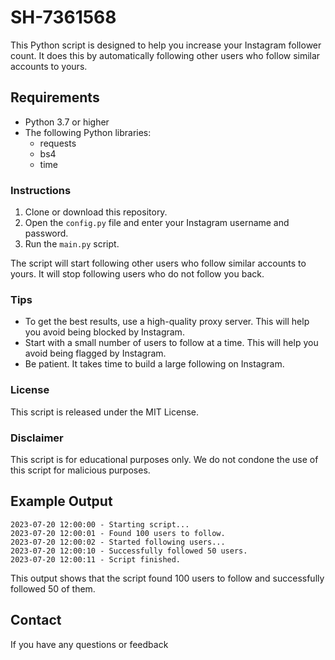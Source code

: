 # SH-7361568

This Python script is designed to help you increase your Instagram follower count. It does this by automatically following other users who follow similar accounts to yours.

## Requirements

* Python 3.7 or higher
* The following Python libraries:
    * requests
    * bs4
    * time

### Instructions

1. Clone or download this repository.
2. Open the `config.py` file and enter your Instagram username and password.
3. Run the `main.py` script.

The script will start following other users who follow similar accounts to yours. It will stop following users who do not follow you back.

### Tips

* To get the best results, use a high-quality proxy server. This will help you avoid being blocked by Instagram.
* Start with a small number of users to follow at a time. This will help you avoid being flagged by Instagram.
* Be patient. It takes time to build a large following on Instagram.

### License

This script is released under the MIT License.

### Disclaimer

This script is for educational purposes only. We do not condone the use of this script for malicious purposes.

## Example Output

```
2023-07-20 12:00:00 - Starting script...
2023-07-20 12:00:01 - Found 100 users to follow.
2023-07-20 12:00:02 - Started following users...
2023-07-20 12:00:10 - Successfully followed 50 users.
2023-07-20 12:00:11 - Script finished.
```

This output shows that the script found 100 users to follow and successfully followed 50 of them.

## Contact

If you have any questions or feedback
